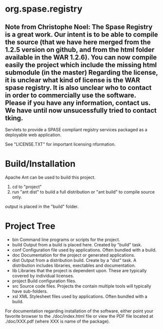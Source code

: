 org.spase.registry
======

Note from Christophe Noel: 
The Spase Registry is a great work. Our intent is to be able to compile the source (that we have here merged from the 1.2.5 version on github, and from the html folder available in the WAR 1.2.6). You can now compile easily the project which include the missing html submodule (in the master)
Regarding the license, it is unclear what kind of license is the WAR spase registry. It is also unclear who to contact in order to commercially use the software. Please if you have any information, contact us. We have until now unsucessfully tried to contact tking.
--

Servlets to provide a SPASE compliant registry services packaged as a deployable web application.

See "LICENSE.TXT" for important licensing nformation.

# Build/Installation

Apache Ant can be used to build this project.

  1) cd to "project"
  2) run "ant dist" to build a full distribution
     or "ant build" to compile source only.

output is placed in the "build" folder.

# Project Tree

+ bin   Command line programs or scripts for the project.
+ build Output from a build is placed here. Created by "build" task.
+ conf  Configuration file used by applications. Often bundled with a build.
+ doc   Documentation for the project or generated applications.
+ dist  Output from a distribution build. Create by a "dist" task. A distribution includes libraries, exectables and documentation.
+ lib   Libraries that the project is dependent upon. These are typically covered by individual licenses.
+ project   Build configuration files. 
+ src    Source code files. Projects the contain multiple tools will typically have sub-folders.
+ xsl   XML Stylesheet files used by applications. Often bundled with a build.


For documentation regarding installation of the software, 
either point your favorite browser to the ./doc/index.html
file or view the PDF file located at ./doc/XXX.pdf (where 
XXX is name of the package).

